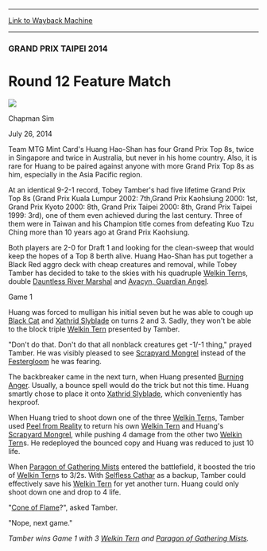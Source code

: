 
---
[Link to Wayback Machine](https://web.archive.org/web/20140913003604/http://magic.wizards.com/en/events/coverage/gptai14/round-12-feature-match-2014-07-26)

[_metadata_:description]:- "Team MTG Mint Card's Huang Hao-Shan has four Grand Prix Top 8s, twice in Singapore and twice in Australia, but never in his home country. Also, it is rare for Huang to be paired against anyone with more Grand Prix Top 8s as him, especially in the Asia Pacific region."
[_metadata_:generator]:- "Drupal 7 (http://drupal.org)"
[_metadata_:node]:- "254616"
[_metadata_:publish_date]:- "2014-07-26"
[_metadata_:source]:- "div-main"
[_metadata_:title]:- "Round 12 Feature Match"
[_metadata_:wayback_capture_timestamp]:- "2014-09-13 00:36:04"
[_metadata_:wayback_raw_url]:- "https://web.archive.org/web/20140913003604id_/http://magic.wizards.com/en/events/coverage/gptai14/round-12-feature-match-2014-07-26"
[_metadata_:wayback_url]:- "http://magic.wizards.com/en/events/coverage/gptai14/round-12-feature-match-2014-07-26"
---





### GRAND PRIX TAIPEI 2014


Round 12 Feature Match
======================



![](https://media.magic.wizards.com/styles/auth_small/public/images/person/chapman_icon_0.jpg)

Chapman Sim




July 26, 2014
 










Team MTG Mint Card's Huang Hao-Shan has four Grand Prix Top 8s, twice in Singapore and twice in Australia, but never in his home country. Also, it is rare for Huang to be paired against anyone with more Grand Prix Top 8s as him, especially in the Asia Pacific region.


At an identical 9-2-1 record, Tobey Tamber's had five lifetime Grand Prix Top 8s (Grand Prix Kuala Lumpur 2002: 7th,Grand Prix Kaohsiung 2000: 1st, Grand Prix Kyoto 2000: 8th, Grand Prix Taipei 2000: 8th, Grand Prix Taipei 1999: 3rd), one of them even achieved during the last century. Three of them were in Taiwan and his Champion title comes from defeating Kuo Tzu Ching more than 10 years ago at Grand Prix Kaohsiung.



 Both players are 2-0 for Draft 1 and looking for the clean-sweep that would keep the hopes of a Top 8 berth alive. Huang Hao-Shan has put together a Black Red aggro deck with cheap creatures and removal, while Tobey Tamber has decided to take to the skies with his quadruple [Welkin Tern](http://gatherer.wizards.com/Pages/Card/Details.aspx?name=Welkin+Tern)s, double [Dauntless River Marshal](http://gatherer.wizards.com/Pages/Card/Details.aspx?name=Dauntless+River+Marshal) and [Avacyn, Guardian Angel](http://gatherer.wizards.com/Pages/Card/Details.aspx?name=Avacyn%2C+Guardian+Angel).



Game 1



 Huang was forced to mulligan his initial seven but he was able to cough up [Black Cat](http://gatherer.wizards.com/Pages/Card/Details.aspx?name=Black+Cat) and [Xathrid Slyblade](http://gatherer.wizards.com/Pages/Card/Details.aspx?name=Xathrid+Slyblade) on turns 2 and 3. Sadly, they won't be able to the block triple [Welkin Tern](http://gatherer.wizards.com/Pages/Card/Details.aspx?name=Welkin+Tern) presented by Tamber.




 "Don't do that. Don't do that all nonblack creatures get -1/-1 thing," prayed Tamber. He was visibly pleased to see [Scrapyard Mongrel](http://gatherer.wizards.com/Pages/Card/Details.aspx?name=Scrapyard+Mongrel) instead of the [Festergloom](http://gatherer.wizards.com/Pages/Card/Details.aspx?name=Festergloom) he was fearing.




 The backbreaker came in the next turn, when Huang presented [Burning Anger](http://gatherer.wizards.com/Pages/Card/Details.aspx?name=Burning+Anger). Usually, a bounce spell would do the trick but not this time. Huang smartly chose to place it onto [Xathrid Slyblade](http://gatherer.wizards.com/Pages/Card/Details.aspx?name=Xathrid+Slyblade), which conveniently has hexproof.





 When Huang tried to shoot down one of the three [Welkin Tern](http://gatherer.wizards.com/Pages/Card/Details.aspx?name=Welkin+Tern)s, Tamber used [Peel from Reality](http://gatherer.wizards.com/Pages/Card/Details.aspx?name=Peel+from+Reality) to return his own [Welkin Tern](http://gatherer.wizards.com/Pages/Card/Details.aspx?name=Welkin+Tern) and Huang's [Scrapyard Mongrel](http://gatherer.wizards.com/Pages/Card/Details.aspx?name=Scrapyard+Mongrel), while pushing 4 damage from the other two [Welkin Tern](http://gatherer.wizards.com/Pages/Card/Details.aspx?name=Welkin+Tern)s. He redeployed the bounced copy and Huang was reduced to just 10 life.




 When [Paragon of Gathering Mists](http://gatherer.wizards.com/Pages/Card/Details.aspx?name=Paragon+of+Gathering+Mists) entered the battlefield, it boosted the trio of [Welkin Tern](http://gatherer.wizards.com/Pages/Card/Details.aspx?name=Welkin+Tern)s to 3/2s. With [Selfless Cathar](http://gatherer.wizards.com/Pages/Card/Details.aspx?name=Selfless+Cathar) as a backup, Tamber could effectively save his [Welkin Tern](http://gatherer.wizards.com/Pages/Card/Details.aspx?name=Welkin+Tern) for yet another turn. Huang could only shoot down one and drop to 4 life.




 "[Cone of Flame](http://gatherer.wizards.com/Pages/Card/Details.aspx?name=Cone+of+Flame)?", asked Tamber.



"Nope, next game."




*Tamber wins Game 1 with 3 [Welkin Tern](http://gatherer.wizards.com/Pages/Card/Details.aspx?name=Welkin+Tern) and [Paragon of Gathering Mists](http://gatherer.wizards.com/Pages/Card/Details.aspx?name=Paragon+of+Gathering+Mists).* 




  






 
 




  







